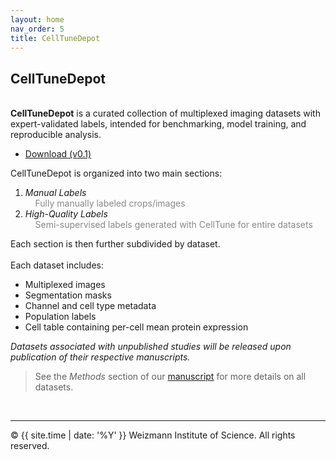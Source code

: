 ```yaml
---
layout: home
nav_order: 5
title: CellTuneDepot
---
```


## CellTuneDepot
&nbsp;  
**CellTuneDepot** is a curated collection of multiplexed imaging datasets with expert-validated labels, intended for benchmarking, model training, and reproducible analysis.

- [Download (v0.1)](https://github.com/yuvalbussi/CellTune-App/releases/latest/download/CellTuneDepot.zip)

CellTuneDepot is organized into two main sections: 
1. *Manual Labels*  
&nbsp;&nbsp;&nbsp;&nbsp;<span style="color:#888888">Fully manually labeled crops/images</span>
2. *High-Quality Labels*  
&nbsp;&nbsp;&nbsp;&nbsp;<span style="color:#888888">Semi-supervised labels generated with CellTune for entire datasets</span>

Each section is then further subdivided by dataset.
&nbsp;  
&nbsp;  
Each dataset includes:  
- Multiplexed images
- Segmentation masks
- Channel and cell type metadata
- Population labels
- Cell table containing per-cell mean protein expression

*Datasets associated with unpublished studies will be released upon publication of their respective manuscripts.*

> See the *Methods* section of our [manuscript](citation) for more details on all datasets.  
  
&nbsp;  

---

© {{ site.time | date: '%Y' }} Weizmann Institute of Science. All rights reserved.
